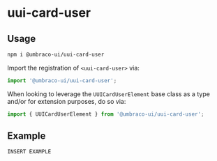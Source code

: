 # uui-card-user

## Usage

```zsh
npm i @umbraco-ui/uui-card-user
```

Import the registration of `<uui-card-user>` via:

```javascript
import '@umbraco-ui/uui-card-user';
```

When looking to leverage the `UUICardUserElement` base class as a type and/or for extension purposes, do so via:

```javascript
import { UUICardUserElement } from '@umbraco-ui/uui-card-user';
```

## Example

```html
INSERT EXAMPLE
```
